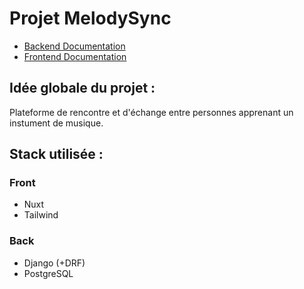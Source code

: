 # Projet MelodySync

- [Backend Documentation](./server/README.md)
- [Frontend Documentation](./server/README.md)


## Idée globale du projet :

Plateforme de rencontre et d'échange entre personnes apprenant un instument de musique.

## Stack utilisée :

### Front
- Nuxt
- Tailwind

### Back
- Django (+DRF)
- PostgreSQL
